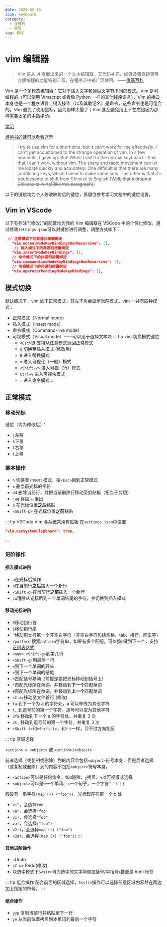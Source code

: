 ```yaml
---
date: 2024-02-16
icon: keyboard
category:
  - 计算机
  - 底层
tag: 教程
---
```


# vim 编辑器

> Vim 是从 vi 发展出来的一个文本编辑器。其代码补完、编译及错误跳转等方便编程的功能特别丰富，在程序员中被广泛使用。——[维基百科](https://zh.wikipedia.org/wiki/Vim)

Vim 是一个多模态编辑器：它对于插入文字和操纵文字有不同的模式。Vim 是可编程的（可以使用 Vimscript 或者像 Python 一样的其他程序语言），Vim 的接口本身也是一个程序语言：键入操作（以及其助记名）是命令，这些命令也是可组合的。Vim 避免了使用鼠标，因为那样太慢了；Vim 甚至避免用上下左右键因为那样需要太多的手指移动。

[学习](https://coolshell.cn/articles/5426.html)

[想啃书的话可以看看这里](https://awesome-programming-books.github.io/vim/Vim%E5%AE%9E%E7%94%A8%E6%8A%80%E5%B7%A7.pdf)

> I try to use vim for a short time, but it can't work for me effectively. I can't get accustomed to the strange operation of vim. In a few moments, I gave up. But! When I shift to the normal keyboard. I find that I can't work without vim. The sharp and rapid movement can let me locate quickly and acuurately. One difficult is that there are many conflicting keys, which I need to make some sets. The other is that it's troublesome to shift from Chinese to English.(~~Well, that's dropout Chinese to wirte!(like this paragraph)~~)

以下的键位均为个人修改映射后的键位，原键位参考学习文档中的键位设置。

## Vim in VScode

以下有标注“（修改）”的配置均为我的 Vim 编辑器在 VSCode 中的个性化修改，通过修改`settings.json`可以对键位进行调整，调整方式如下：

```json
 // 正常模式下的非递归按键绑定
   "vim.normalModeKeyBindingsNonRecursive": [],
    // 插入模式下的非递归按键绑定
   "vim.insertModeKeyBindings": [],
   // 命令模式下的非递归按键绑定
   "vim.commandLineModeKeyBindingsNonRecursive": [],
   // 可视模式下的非递归按键绑定
   "vim.operatorPendingModeKeyBindings": [],
```

## 模式切换

默认情况下，vim 处于正常模式，其左下角会显示当前模式。vim 一共有四种模式：

- 正常模式（Normal mode）
- 插入模式（Insert mode）
- 命令模式（Command-line mode）
- 可视模式（Visual mode）——可以用于选择文本块
  ::: tip vim 切换模式键位
  - `<Esc>`键 支持从任意模式返回正常模式
  - `h` 切换至插入模式 (修改后)
  - `R` 进入替换模式
  - `v` 进入可视化（一般）模式
  - `<Shift-v>` 进入可视（行）模式
  - `Ctrl+v` 进入可视块模式
  - `:` 进入命令模式
    :::

## 正常模式

### 移动光标

键位（均为修改后）：

- `j`左移
- `k`下移
- `l`右移
- `i`上移

### 基本操作

- `h` 切换至 insert 模式，按`<Esc>`回到正常模式
- `x` 删当前光标的字符
- `dd` 删除当前行，并把当前删除行移动至剪贴板（相当于剪切）
- `:wq` 存盘 + 退出
- `p` 在光标位置**之后**粘贴
- `<Shift-p>` 在光标位置**之前**粘贴

::: tip VSCode Vim 与系统共用剪贴板
在`settings.json`中设置

```json
"vim.useSystemClipboard": true,
```

:::

### 进阶操作

#### 插入模式进阶

- `a`在光标后操作
- `o`在当前行**之后**插入一个新行
- `<Shift-o>`在当前行**之前**插入一个新行
- `cw`清除从光标后到一个单词结尾的字符，并切换到插入模式

#### 移动光标进阶

- `0`移动到行首
- `$`移动到行尾
- `^`移动到本行第一个非空白字符（非空白字符包括空格、tab、换行、回车等）
- `/pattern` 搜索`pattern`字符串，如果有多个匹配，可以按`n`键到下一个，支持[正则表达式](/code/tips/regex.md)
- `<num> <Shift-g>`到第几行
- `<Shift-g>`到最后一行
- `w`到下一个单词的开头
- `e`到下一个单词的结尾
- `%`匹配括号移动（前提是要把光标移动到括号上）
- `*`匹配光标所在单词，并移动到**下一个**匹配单词
- `#`匹配光标所在单词，并移动到**上一个**匹配单词
- `<C-a>`移动至文件首行 (修改)
- `fa` 到下一个为 a 的字符处，a 可以修改为其他字符
- `t,` 到逗号前的第一个字符，逗号可以变为其他字符
- `3fa` 移动到下一个 a 的字符处，并重复 3 次
- `3t,` 移动到逗号前的第一个字符，并重复 3 次
- `<Shift-f>`和`<Shift-t>`，和`f` `t`一样，只不过方向相反

::: tip 区域选择

`<action> a <object>` 或 `<action>i<object>`

前者选择（或复制或删除）到的内容会包括`<object>`符号本身，但是后者选择（或复制或删除）到的内容不包括`<object>`符号本身。

- `<action>`可以是任何命令，如`d`删除，`y`拷贝，`v`以可视模式选择
- `<object>`可以是`w`一个单词、`s`一个句子，一个字符`"` `'` `(` `[` `{`

假设有一串字符`(map (+) ("foo"))`，光标现在在第一个 o 处

- `vi"`，会选择`foo`
- `va"`，会选择`"foo"`
- `vi)`，会选择`"foo"`
- `va)`，会选择`("foo")`
- `v2i)`，会选择`map (+) ("foo")`
- `v2a)`，会选择`(map (+) ("foo"))`
  :::

#### 其他进阶操作

- `u`Undo
- `<C-w>` Redo(修改)
- 块选中模式下`S<str>`可为选中的文字两侧加括号/中括号/甚至是 html 标签

::: tip 组合操作
配合前面的区域选择，`S<str>`操作可以选择任意区域内容并在两边加上指定的符号。
:::

#### 组合操作

- `yyp` 复制当前行并粘贴至下一行
- `ye` 从当前位置拷贝到本单词的最后一个字符

